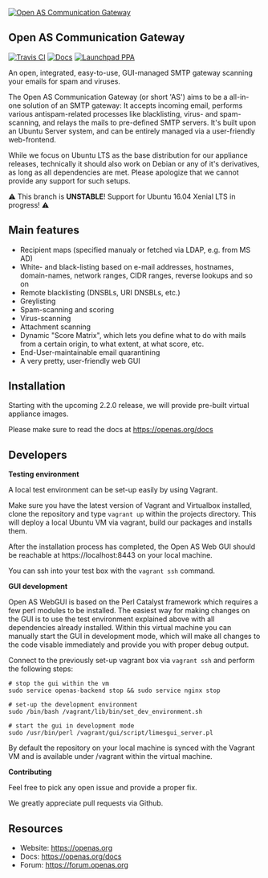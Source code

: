 [![Open AS Communication Gateway](https://openas.org/assets/img/logo.png)](https://openas.org) 
## Open AS Communication Gateway

[![Travis CI](https://travis-ci.org/open-as-team/open-as-cgw.svg?branch=master)](https://travis-ci.org/open-as-team/open-as-cgw)
[![Docs](https://img.shields.io/badge/docs-in%20progress-orange.svg)](https://openas.org/docs)
[![Launchpad PPA](https://img.shields.io/badge/launchpad-ppa-green.svg)](https://code.launchpad.net/~open-as-team/+recipe/open-as-cgw-daily)

An open, integrated, easy-to-use, GUI-managed SMTP gateway scanning your emails for spam and viruses.

The Open AS Communication Gateway (or short 'AS') aims to be a all-in-one solution of an SMTP gateway: It accepts incoming email, performs various antispam-related processes like blacklisting, virus- and spam-scanning, and relays the mails to pre-defined SMTP servers. It's built upon an Ubuntu Server system, and can be entirely managed via a user-friendly web-frontend.

While we focus on Ubuntu LTS as the base distribution for our appliance releases, technically it should also work on Debian or any of it's derivatives, as long as all dependencies are met. Please apologize that we cannot provide any support for such setups.

:warning: This branch is **UNSTABLE**! Support for Ubuntu 16.04 Xenial LTS in progress! :warning:



Main features
----------------------------------------

 * Recipient maps (specified manualy or fetched via LDAP, e.g. from MS AD)
 * White- and black-listing based on e-mail addresses, hostnames, domain-names, network ranges, CIDR ranges, reverse lookups and so on
 * Remote blacklisting (DNSBLs, URI DNSBLs, etc.)
 * Greylisting
 * Spam-scanning and scoring
 * Virus-scanning
 * Attachment scanning
 * Dynamic "Score Matrix", which lets you define what to do with mails from a certain origin, to what extent, at what score, etc.
 * End-User-maintainable email quarantining
 * A very pretty, user-friendly web GUI



Installation
----------------------------------------

Starting with the upcoming 2.2.0 release, we will provide pre-built virtual appliance images.

Please make sure to read the docs at https://openas.org/docs



Developers
----------------------------------------

**Testing environment**

A local test environment can be set-up easily by using Vagrant.

Make sure you have the latest version of Vagrant and Virtualbox installed, clone the repository and type `vagrant up` within the projects directory. This will deploy a local Ubuntu VM via vagrant, build our packages and installs them.

After the installation process has completed, the Open AS Web GUI should be reachable at https://localhost:8443 on your local machine. 

You can ssh into your test box with the `vagrant ssh` command.


**GUI development**

Open AS WebGUI is based on the Perl Catalyst framework which requires a few perl modules to be installed. The easiest way for making changes on the GUI is to use the test environment explained above with all dependencies already installed. Within this virtual machine you can manually start the GUI in development mode, which will make all changes to the code visable immediately and provide you with proper debug output.

Connect to the previously set-up vagrant box via `vagrant ssh` and perform the following steps: 

	# stop the gui within the vm 
	sudo service openas-backend stop && sudo service nginx stop

	# set-up the development environment
	sudo /bin/bash /vagrant/lib/bin/set_dev_environment.sh

	# start the gui in development mode
	sudo /usr/bin/perl /vagrant/gui/script/limesgui_server.pl

By default the repository on your local machine is synced with the Vagrant VM and is available under /vagrant within the virtual machine.


**Contributing**

Feel free to pick any open issue and provide a proper fix.

We greatly appreciate pull requests via Github. 



Resources
----------------------------------------
* Website: https://openas.org
* Docs:    https://openas.org/docs
* Forum:   https://forum.openas.org
